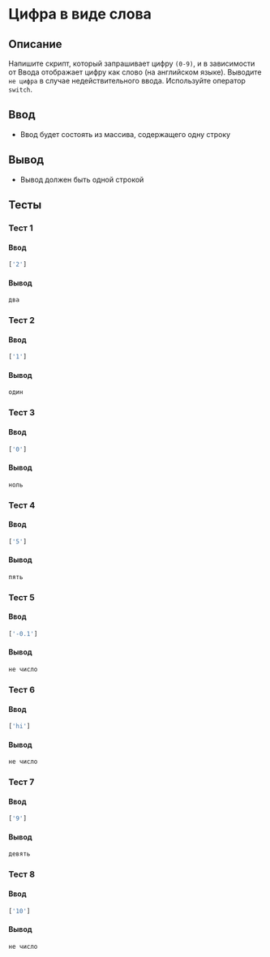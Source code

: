 # Цифра в виде слова

## Описание
Напишите скрипт, который запрашивает цифру `(0-9)`, и в зависимости от Ввода отображает цифру как слово (на английском языке).
Выводите `не цифра` в случае недействительного ввода.
Используйте оператор `switch`.

## Ввод
- Ввод будет состоять из массива, содержащего одну строку

## Вывод
- Вывод должен быть одной строкой

## Тесты

### Тест 1

#### Ввод
```js
['2']
```

#### Вывод
```
два
```

### Тест 2

#### Ввод
```js
['1']
```

#### Вывод
```
один
```

### Тест 3

#### Ввод
```js
['0']
```

#### Вывод
```
ноль
```

### Тест 4

#### Ввод
```js
['5']
```

#### Вывод
```
пять
```

### Тест 5

#### Ввод
```js
['-0.1']
```

#### Вывод
```
не число
```

### Тест 6

#### Ввод
```js
['hi']
```

#### Вывод
```
не число
```

### Тест 7

#### Ввод
```js
['9']
```

#### Вывод
```
девять
```

### Тест 8

#### Ввод
```js
['10']
```

#### Вывод
```
не число
```

